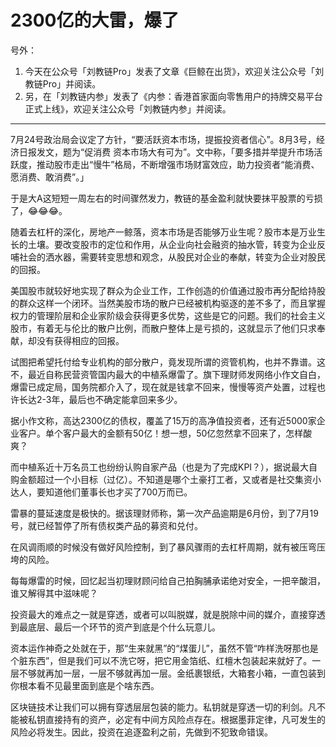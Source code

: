 # 2300亿的大雷，爆了

号外：
1. 今天在公众号「刘教链Pro」发表了文章《巨鲸在出货》，欢迎关注公众号「刘教链Pro」并阅读。
2. 另，在「刘教链内参」发表了《内参：香港首家面向零售用户的持牌交易平台正式上线》，欢迎关注公众号「刘教链内参」并阅读。

* * *

7月24号政治局会议定了方针，“要活跃资本市场，提振投资者信心”。8月3号，经济日报发文，题为“促消费 资本市场大有可为”。文中称，「要多措并举提升市场活跃度，推动股市走出“慢牛”格局，不断增强市场财富效应，助力投资者“能消费、愿消费、敢消费”。」

于是大A这短短一周左右的时间骤然发力，教链的基金盈利就快要抹平股票的亏损了，😂😂😂。

随着去杠杆的深化，房地产一鲸落，资本市场是否能够万业生呢？股市本是万业生长的土壤。要改变股市的定位和作用，从企业向社会融资的抽水管，转变为企业反哺社会的洒水器，需要转变思想和观念，从股民对企业的奉献，转变为企业对股民的回报。

美国股市就较好地实现了群众为企业工作，工作创造的价值通过股市再分配给持股的群众这样一个闭环。当然美股市场的散户已经被机构驱逐的差不多了，而且掌握权力的管理阶层和企业家阶级会获得更多优势，这些是它的问题。我们的社会主义股市，有着无与伦比的散户比例，而散户整体上是亏损的，这就显示了他们只求奉献，却没有获得相应的回报。

试图把希望托付给专业机构的部分散户，竟发现所谓的资管机构，也并不靠谱。这不，最近自称民营资管国内最大的中植系爆雷了。旗下理财师发网络小作文自白，爆雷已成定局，国务院都介入了，现在就是钱拿不回来，慢慢等资产处置，过程也许长达2-3年，最后也不确定能拿回来多少。

据小作文称，高达2300亿的债权，覆盖了15万的高净值投资者，还有近5000家企业客户。单个客户最大的金额有50亿！想一想，50亿忽然拿不回来了，怎样酸爽？

而中植系近十万名员工也纷纷认购自家产品（也是为了完成KPI？），据说最大自购金额超过一个小目标（过亿）。不知道是哪个土豪打工者，又或者是社交集资小达人，要知道他们董事长也才买了700万而已。

雷暴的蔓延速度是极快的。据该理财师称，第一次产品逾期是6月份，到了7月19号，就已经暂停了所有债权类产品的募资和兑付。

在风调雨顺的时候没有做好风险控制，到了暴风骤雨的去杠杆周期，就有被压弯压垮的风险。

每每爆雷的时候，回忆起当初理财顾问给自己拍胸脯承诺绝对安全，一把辛酸泪，谁又解得其中滋味呢？

投资最大的难点之一就是穿透，或者可以叫脱媒，就是脱除中间的媒介，直接穿透到最底层、最后一个环节的资产到底是个什么玩意儿。

资本运作神奇之处就在于，那“生来就黑”的“煤蛋儿”，虽然不管“咋样洗呀那也是个脏东西”，但是我们可以不洗它呀，把它用金箔纸、红檀木包装起来就好了。一层不够就再加一层，一层不够就再加一层。金纸裹银纸，大箱套小箱，一直包装到你根本看不见最里面到底是个啥东西。

区块链技术让我们可以拥有穿透层层包装的能力。私钥就是穿透一切的利剑。凡不能被私钥直接持有的资产，必定有中间方风险点存在。根据墨菲定律，凡可发生的风险必将发生。因此，投资在追逐盈利之前，先做到不犯致命错误。


